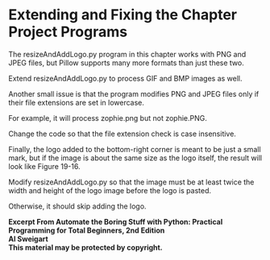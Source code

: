 
# Extending and Fixing the Chapter Project Programs

The resizeAndAddLogo.py program in this chapter works with PNG and JPEG files, but Pillow supports many more formats than just these two. 

Extend resizeAndAddLogo.py to process GIF and BMP images as well.

Another small issue is that the program modifies PNG and JPEG files only if their file extensions are set in lowercase. 

For example, it will process zophie.png but not zophie.PNG. 

Change the code so that the file extension check is case insensitive.

Finally, the logo added to the bottom-right corner is meant to be just a small mark, but if the image is about the same size as the logo itself, the result will look like Figure 19-16. 

Modify resizeAndAddLogo.py so that the image must be at least twice the width and height of the logo image before the logo is pasted. 

Otherwise, it should skip adding the logo.

**Excerpt From Automate the Boring Stuff with Python: Practical Programming for Total Beginners, 2nd Edition  
Al Sweigart  
This material may be protected by copyright.**